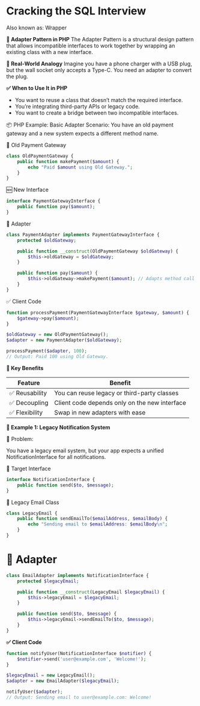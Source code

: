 # **Cracking the SQL Interview**
Also known as: Wrapper

**🔌 Adapter Pattern in PHP**
The Adapter Pattern is a structural design pattern that allows incompatible interfaces to work together by wrapping an existing class with a new interface.

**🧠 Real-World Analogy**
Imagine you have a phone charger with a USB plug, but the wall socket only accepts a Type-C. You need an adapter to convert the plug.

**✅ When to Use It in PHP**
- You want to reuse a class that doesn’t match the required interface.
- You’re integrating third-party APIs or legacy code.
- You want to create a bridge between two incompatible interfaces.


📦 PHP Example: Basic Adapter
Scenario:
You have an old payment gateway and a new system expects a different method name.

🧾 Old Payment Gateway
```php 
class OldPaymentGateway {
    public function makePayment($amount) {
        echo "Paid $amount using Old Gateway.";
    }
}

```

🆕 New Interface

```php
interface PaymentGatewayInterface {
    public function pay($amount);
}

```

🔧 Adapter

```php 
class PaymentAdapter implements PaymentGatewayInterface {
    protected $oldGateway;

    public function __construct(OldPaymentGateway $oldGateway) {
        $this->oldGateway = $oldGateway;
    }

    public function pay($amount) {
        $this->oldGateway->makePayment($amount); // Adapts method call
    }
}

```

✅ Client Code

```php 
function processPayment(PaymentGatewayInterface $gateway, $amount) {
    $gateway->pay($amount);
}

$oldGateway = new OldPaymentGateway();
$adapter = new PaymentAdapter($oldGateway);

processPayment($adapter, 100);
// Output: Paid 100 using Old Gateway.

```

**🧩 Key Benefits**

| Feature       | Benefit                                       |
| ------------- | --------------------------------------------- |
| ✅ Reusability | You can reuse legacy or third-party classes   |
| ✅ Decoupling  | Client code depends only on the new interface |
| ✅ Flexibility | Swap in new adapters with ease                |


**🧩 Example 1: Legacy Notification System**

🛑 Problem:

You have a legacy email system, but your app expects a unified NotificationInterface for all notifications.


🎯 Target Interface

```php
interface NotificationInterface {
    public function send($to, $message);
}

```

🧓 Legacy Email Class

```php
class LegacyEmail {
    public function sendEmailTo($emailAddress, $emailBody) {
        echo "Sending email to $emailAddress: $emailBody\n";
    }
}

```


# 🔧 Adapter
```php
class EmailAdapter implements NotificationInterface {
    protected $legacyEmail;

    public function __construct(LegacyEmail $legacyEmail) {
        $this->legacyEmail = $legacyEmail;
    }

    public function send($to, $message) {
        $this->legacyEmail->sendEmailTo($to, $message);
    }
}

```

**✅ Client Code**

```php
function notifyUser(NotificationInterface $notifier) {
    $notifier->send('user@example.com', 'Welcome!');
}

$legacyEmail = new LegacyEmail();
$adapter = new EmailAdapter($legacyEmail);

notifyUser($adapter);
// Output: Sending email to user@example.com: Welcome!

```
